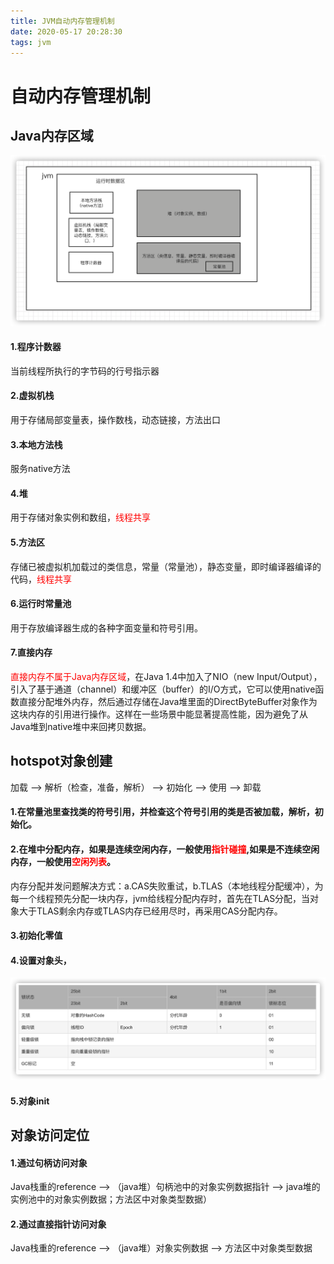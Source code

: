 ```yaml
---
title: JVM自动内存管理机制
date: 2020-05-17 20:28:30
tags: jvm
---
```


# 自动内存管理机制

## Java内存区域

![jvm](./JVM自动内存管理机制/jvm.png)
#### 1.程序计数器
当前线程所执行的字节码的行号指示器

#### 2.虚拟机栈
用于存储局部变量表，操作数栈，动态链接，方法出口

#### 3.本地方法栈
服务native方法

#### 4.堆
用于存储对象实例和数组，<font color=red>线程共享</font>

#### 5.方法区
存储已被虚拟机加载过的类信息，常量（常量池），静态变量，即时编译器编译的代码，<font color=red>线程共享</font>

#### 6.运行时常量池
用于存放编译器生成的各种字面变量和符号引用。

#### 7.直接内存
<font color=red>直接内存不属于Java内存区域</font>，在Java 1.4中加入了NIO（new Input/Output），引入了基于通道（channel）和缓冲区（buffer）的I/O方式，它可以使用native函数直接分配堆外内存，然后通过存储在Java堆里面的DirectByteBuffer对象作为这块内存的引用进行操作。这样在一些场景中能显著提高性能，因为避免了从Java堆到native堆中来回拷贝数据。

## hotspot对象创建

加载 --> 解析（检查，准备，解析） --> 初始化 --> 使用 --> 卸载

#### 1.在常量池里查找类的符号引用，并检查这个符号引用的类是否被加载，解析，初始化。

#### 2.在堆中分配内存，如果是连续空闲内存，一般使用<font color=red>指针碰撞</font>,如果是不连续空闲内存，一般使用<font color=red>空闲列表</font>。
内存分配并发问题解决方式：a.CAS失败重试，b.TLAS（本地线程分配缓冲），为每一个线程预先分配一块内存，jvm给线程分配内存时，首先在TLAS分配，当对象大于TLAS剩余内存或TLAS内存已经用尽时，再采用CAS分配内存。

#### 3.初始化零值

#### 4.设置对象头，
![对象头](./JVM自动内存管理机制/对象头.png)

#### 5.对象init

## 对象访问定位
#### 1.通过句柄访问对象
Java栈重的reference --> （java堆）句柄池中的对象实例数据指针 --> java堆的实例池中的对象实例数据；方法区中对象类型数据）

#### 2.通过直接指针访问对象
Java栈重的reference --> （java堆）对象实例数据 --> 方法区中对象类型数据  
